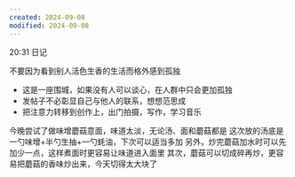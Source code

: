 ```yaml
---
created: 2024-09-08
modified: 2024-09-08
---
```

20:31
日记

不要因为看到别人活色生香的生活而格外感到孤独
+ 这是一座围城，如果没有人可以谈心，在人群中只会更加孤独
+ 发帖子不必彰显自己与他人的联系，想想范思成
+ 把注意力转移到创作上，出门拍摄，写作，学习音乐

今晚尝试了做味增蘑菇意面，味道太淡，无论汤、面和蘑菇都是
这次放的汤底是一勺味增+半勺生抽+一勺蚝油，下次可以适当多加
另外，炒完蘑菇加水时可以先加少一点，这样煮面时更容易让味道进入面里
其次，蘑菇可以切成碎再炒，更容易把蘑菇的香味炒出来，今天切得太大块了